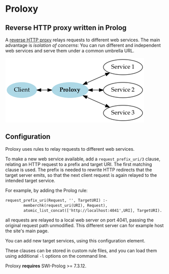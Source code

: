 # Proloxy

## Reverse HTTP proxy written in Prolog

A [reverse HTTP proxy](https://en.wikipedia.org/wiki/Reverse_proxy)
relays requests to different web services. The main advantage is
*isolation of concerns*: You can run different and independent web
services and serve them under a common umbrella URL.

![Proloxy: Reverse HTTP proxy written in SWI-Prolog](proloxy.png)

## Configuration

Proloxy uses rules to relay requests to different web services.

To make a new web service available, add a `request_prefix_uri/3`
clause, relating an HTTP request to a prefix and target URI. The
first matching clause is used. The prefix is needed to rewrite HTTP
redirects that the target server emits, so that the next client
request is again relayed to the intended target service.

For example, by adding the Prolog rule:

    request_prefix_uri(Request, '', TargetURI) :-
            memberchk(request_uri(URI), Request),
            atomic_list_concat(['http://localhost:4041',URI], TargetURI).

all requests are relayed to a local web server on port 4041,
passing the original request path unmodified. This different server
can for example host the site's main page.

You can add new target services, using this configuration element.

These clauses can be stored in custom rule files, and you can load
them using additional `-l` options on the command line.

Proloxy **requires** SWI-Prolog &gt;= 7.3.12.
